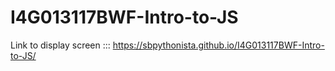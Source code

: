 # I4G013117BWF-Intro-to-JS

Link to display screen ::: https://sbpythonista.github.io/I4G013117BWF-Intro-to-JS/

